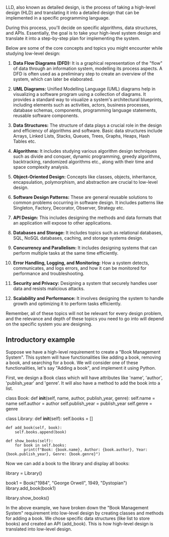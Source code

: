 LLD, also known as detailed design, is the process of taking a high-level design (HLD) and translating it into a detailed design that can be implemented in a specific programming language.

During this process, you'll decide on specific algorithms, data structures, and APIs. Essentially, the goal is to take your high-level system design and translate it into a step-by-step plan for implementing the system.

Below are some of the core concepts and topics you might encounter while studying low-level design:

1. **Data Flow Diagrams (DFD):** It is a graphical representation of the "flow" of data through an information system, modelling its process aspects. A DFD is often used as a preliminary step to create an overview of the system, which can later be elaborated.

2. **UML Diagrams:** Unified Modelling Language (UML) diagrams help in visualizing a software program using a collection of diagrams. It provides a standard way to visualize a system's architectural blueprints, including elements such as activities, actors, business processes, database schemas, components, programming language statements, reusable software components.

3. **Data Structures:** The structure of data plays a crucial role in the design and efficiency of algorithms and software. Basic data structures include Arrays, Linked Lists, Stacks, Queues, Trees, Graphs, Heaps, Hash Tables etc.

4. **Algorithms:** It includes studying various algorithm design techniques such as divide and conquer, dynamic programming, greedy algorithms, backtracking, randomized algorithms etc., along with their time and space complexity analysis.

5. **Object-Oriented Design:** Concepts like classes, objects, inheritance, encapsulation, polymorphism, and abstraction are crucial to low-level design.

6. **Software Design Patterns:** These are general reusable solutions to common problems occurring in software design. It includes patterns like Singleton, Factory, Decorator, Observer, Strategy etc.

7. **API Design:** This includes designing the methods and data formats that an application will expose to other applications.

8. **Databases and Storage:** It includes topics such as relational databases, SQL, NoSQL databases, caching, and storage systems design.

9. **Concurrency and Parallelism:** It includes designing systems that can perform multiple tasks at the same time efficiently.

10. **Error Handling, Logging, and Monitoring:** How a system detects, communicates, and logs errors, and how it can be monitored for performance and troubleshooting.

11. **Security and Privacy:** Designing a system that securely handles user data and resists malicious attacks.

12. **Scalability and Performance:** It involves designing the system to handle growth and optimizing it to perform tasks efficiently.

Remember, all of these topics will not be relevant for every design problem, and the relevance and depth of these topics you need to go into will depend on the specific system you are designing.

## Introductory example

Suppose we have a high-level requirement to create a "Book Management System". This system will have functionalities like adding a book, removing a book, and searching for a book. We will consider one of these functionalities, let's say "Adding a book", and implement it using Python.

First, we design a Book class which will have attributes like 'name', 'author', 'publish_year' and 'genre'. It will also have a method to add the book into a list.

class Book:
    def __init__(self, name, author, publish_year, genre):
        self.name = name
        self.author = author
        self.publish_year = publish_year
        self.genre = genre

class Library:
    def __init__(self):
        self.books = []

    def add_book(self, book):
        self.books.append(book)

    def show_books(self):
        for book in self.books:
            print(f"Book: {book.name}, Author: {book.author}, Year: {book.publish_year}, Genre: {book.genre}")

Now we can add a book to the library and display all books:

library = Library()

book1 = Book("1984", "George Orwell", 1949, "Dystopian")
library.add_book(book1)

library.show_books()

In the above example, we have broken down the "Book Management System" requirement into low-level design by creating classes and methods for adding a book. We chose specific data structures (like list to store books) and created an API (add_book). This is how high-level design is translated into low-level design.